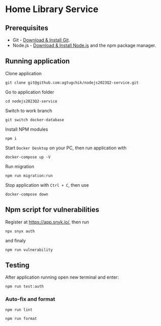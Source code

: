 # Home Library Service

## Prerequisites

- Git - [Download & Install Git](https://git-scm.com/downloads).
- Node.js - [Download & Install Node.js](https://nodejs.org/en/download/) and the npm package manager.

## Running application

Clone application

```
git clone git@github.com:agtugchik/nodejs2023Q2-service.git
```

Go to application folder

```
cd nodejs2023Q2-service
```

Switch to work branch

```
git switch docker-database
```

Install NPM modules

```
npm i
```

Start `Docker Desktop` on your PC, then run application with

```
docker-compose up -V
```

Run migration

```
npm run migration:run
```

Stop application with `Ctrl + C`, then use

```
docker-compose down
```

## Npm script for vulnerabilities

Register at https://app.snyk.io/, then run

```
npx snyx auth
```

and finaly

```
npm run vulnerability
```

## Testing

After application running open new terminal and enter:

```
npm run test:auth
```

### Auto-fix and format

```
npm run lint
```

```
npm run format
```
